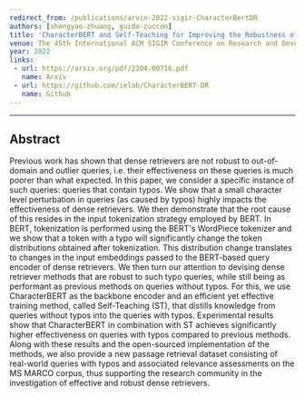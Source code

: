 ```yaml
---
redirect_from: /publications/arvin-2022-sigir-CharacterBertDR
authors: [shengyao-zhuang, guido-zuccon]
title: 'CharacterBERT and Self-Teaching for Improving the Robustness of Dense Retrievers on Queries with Typos'
venue: The 45th International ACM SIGIR Conference on Research and Development in Information Retrieval (SIGIR '22)
year: 2022
links:
 - url: https://arxiv.org/pdf/2204.00716.pdf
   name: Arxiv
 - url: https://github.com/ielab/CharacterBERT-DR
   name: Github
---
```

---
## Abstract
Previous work has shown that dense retrievers are not robust to out-of-domain and outlier queries, i.e. their effectiveness on these queries is much poorer than what expected. In this paper, we consider a specific instance of such queries: queries that contain typos. We show that a small character level perturbation in queries (as caused by typos) highly impacts the effectiveness of dense retrievers.
We then demonstrate that the root cause of this resides in the input tokenization strategy employed by BERT. In BERT, tokenization is performed using the BERT's WordPiece tokenizer and we show that a token with a typo will significantly change the token distributions obtained after tokenization. This distribution change translates to changes in the input embeddings passed to the BERT-based query encoder of dense retrievers. We then turn our attention to devising dense retriever methods that are robust to such typo queries, while still being as performant as previous methods on queries without typos. For this, we use CharacterBERT as the backbone encoder and an efficient yet effective training method, called Self-Teaching (ST), that distills knowledge from queries without typos into the queries with typos. Experimental results show that CharacterBERT in combination with ST achieves significantly higher effectiveness on queries with typos compared to previous methods. Along with these results and the open-sourced implementation of the methods, we also provide a new passage retrieval dataset consisting of real-world queries with typos and associated relevance assessments on the MS MARCO corpus, thus supporting the research community in the investigation of effective and robust dense retrievers.
